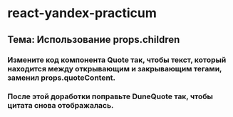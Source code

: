 # react-yandex-practicum
## Тема: Использование props.children
### Измените код компонента Quote так, чтобы текст, который находится между открывающим и закрывающим тегами, заменил props.quoteContent. 
### После этой доработки поправьте DuneQuote так, чтобы цитата снова отображалась.
